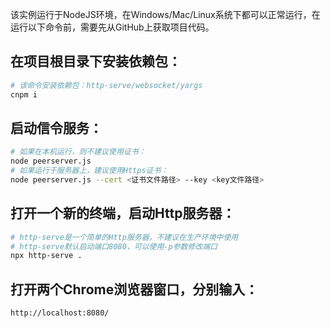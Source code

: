 该实例运行于NodeJS环境，在Windows/Mac/Linux系统下都可以正常运行，在运行以下命令前，需要先从GitHub上获取项目代码。
## 在项目根目录下安装依赖包：
```bash
# 该命令安装依赖包：http-serve/websocket/yargs
cnpm i
```
## 启动信令服务：
```bash
# 如果在本机运行，则不建议使用证书：
node peerserver.js 
# 如果运行于服务器上，建议使用Https证书：
node peerserver.js --cert <证书文件路径> --key <key文件路径>
```
## 打开一个新的终端，启动Http服务器：
```bash
# http-serve是一个简单的Http服务器，不建议在生产环境中使用
# http-serve默认启动端口8080，可以使用-p参数修改端口
npx http-serve .
```
## 打开两个Chrome浏览器窗口，分别输入：
```bash
http://localhost:8080/
```
